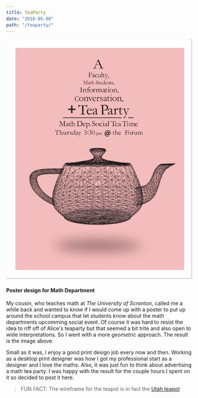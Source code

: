 ```yaml
---
title: TeaParty
date: "2016-05-08"
path: "/teaparty/"
---
```


![TeaParty](teaparty.jpg)

#### Poster design for Math Department

My cousin, who teaches math at *The University of Scranton*, called me a while back and wanted to know if I would come up with a poster to put up around the school campus that let students know about the math departments upcomming social event. Of course it was hard to resist the idea to riff off of Alice's teaparty but that seemed a bit trite and also open to wide interpretations. So I went with a more *geometric* approach. The result is the image above.

Small as it was, I enjoy a good print design job every now and then. Working as a desktop print designer was how I got my professional start as a designer and I love the maths. Also, it was just fun to think about advertising a math tea party. I was happy with the result for the couple hours I spent on it so decided to post it here.

> FUN FACT: The wireframe for the teapot is in fact the [Utah teapot](https://en.wikipedia.org/wiki/Utah_teapot)
